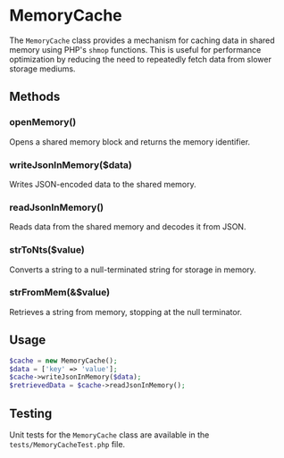 # MemoryCache

The `MemoryCache` class provides a mechanism for caching data in shared memory using PHP's `shmop` functions. This is useful for performance optimization by reducing the need to repeatedly fetch data from slower storage mediums.

## Methods

### openMemory()
Opens a shared memory block and returns the memory identifier.

### writeJsonInMemory($data)
Writes JSON-encoded data to the shared memory.

### readJsonInMemory()
Reads data from the shared memory and decodes it from JSON.

### strToNts($value)
Converts a string to a null-terminated string for storage in memory.

### strFromMem(&$value)
Retrieves a string from memory, stopping at the null terminator.

## Usage

```php
$cache = new MemoryCache();
$data = ['key' => 'value'];
$cache->writeJsonInMemory($data);
$retrievedData = $cache->readJsonInMemory();
```

## Testing
Unit tests for the `MemoryCache` class are available in the `tests/MemoryCacheTest.php` file.
